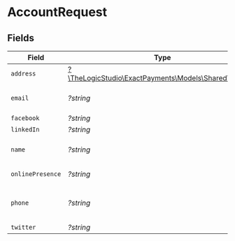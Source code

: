 # AccountRequest


## Fields

| Field                                                                                  | Type                                                                                   | Required                                                                               | Description                                                                            | Example                                                                                |
| -------------------------------------------------------------------------------------- | -------------------------------------------------------------------------------------- | -------------------------------------------------------------------------------------- | -------------------------------------------------------------------------------------- | -------------------------------------------------------------------------------------- |
| `address`                                                                              | [?\TheLogicStudio\ExactPayments\Models\Shared\Address](../../Models/Shared/Address.md) | :heavy_minus_sign:                                                                     | N/A                                                                                    |                                                                                        |
| `email`                                                                                | *?string*                                                                              | :heavy_minus_sign:                                                                     | The account's email                                                                    | contact@exactpay.com                                                                   |
| `facebook`                                                                             | *?string*                                                                              | :heavy_minus_sign:                                                                     | facebook                                                                               | facebook                                                                               |
| `linkedIn`                                                                             | *?string*                                                                              | :heavy_minus_sign:                                                                     | linkedIn                                                                               | linkedIn                                                                               |
| `name`                                                                                 | *?string*                                                                              | :heavy_minus_sign:                                                                     | The account's name                                                                     | Exact Payments                                                                         |
| `onlinePresence`                                                                       | *?string*                                                                              | :heavy_minus_sign:                                                                     | Online presence                                                                        | Online presence                                                                        |
| `phone`                                                                                | *?string*                                                                              | :heavy_minus_sign:                                                                     | The account's phone number                                                             | 1111111111                                                                             |
| `twitter`                                                                              | *?string*                                                                              | :heavy_minus_sign:                                                                     | twitter                                                                                | twitter                                                                                |